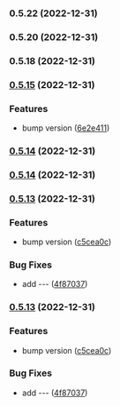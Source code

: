 

### 0.5.22 (2022-12-31)

### 0.5.20 (2022-12-31)

### 0.5.18 (2022-12-31)

### [0.5.15](https://github.com/dany-fedorov/pojo-constructor/compare/0.5.13...0.5.14) (2022-12-31)


### Features

* bump version ([6e2e411](https://github.com/dany-fedorov/pojo-constructor/commit/6e2e4115f2d630b77e7e1d60cc21d33a300fa3eb))

### [0.5.14](https://github.com/dany-fedorov/pojo-constructor/compare/0.5.13...0.5.14) (2022-12-31)

### [0.5.14](https://github.com/dany-fedorov/pojo-constructor/compare/0.5.11...0.5.13) (2022-12-31)

### [0.5.13](https://github.com/dany-fedorov/pojo-constructor/compare/0.5.11...0.5.13) (2022-12-31)


### Features

* bump version ([c5cea0c](https://github.com/dany-fedorov/pojo-constructor/commit/c5cea0cf1365c81eec6b848be3acd82864be64d9))


### Bug Fixes

* add --- ([4f87037](https://github.com/dany-fedorov/pojo-constructor/commit/4f8703737193687868432bae7f379811771bd4e8))

### [0.5.13](https://github.com/dany-fedorov/pojo-constructor/compare/0.5.11...0.5.13) (2022-12-31)


### Features

* bump version ([c5cea0c](https://github.com/dany-fedorov/pojo-constructor/commit/c5cea0cf1365c81eec6b848be3acd82864be64d9))


### Bug Fixes

* add --- ([4f87037](https://github.com/dany-fedorov/pojo-constructor/commit/4f8703737193687868432bae7f379811771bd4e8))